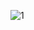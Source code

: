 
![1](https://github.com/devops-by-examples/complete-devops-course/blob/main/Git/versioncontrolsystem.png)
